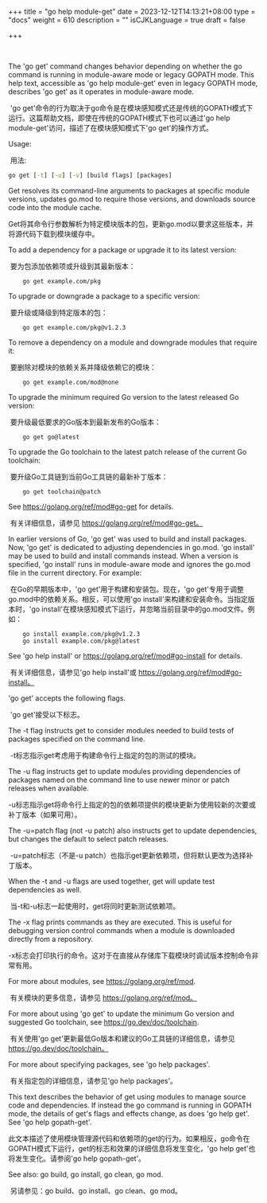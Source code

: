 +++
title = "go help module-get"
date = 2023-12-12T14:13:21+08:00
type = "docs"
weight = 610
description = ""
isCJKLanguage = true
draft = false

+++

​	

The 'go get' command changes behavior depending on whether the go command is running in module-aware mode or legacy GOPATH mode. This help text, accessible as 'go help module-get' even in legacy GOPATH mode, describes 'go get' as it operates in module-aware mode.

​	'go get'命令的行为取决于go命令是在模块感知模式还是传统的GOPATH模式下运行。这篇帮助文档，即使在传统的GOPATH模式下也可以通过'go help module-get'访问，描述了在模块感知模式下'go get'的操作方式。

Usage:

​	用法:

```cmd
go get [-t] [-u] [-v] [build flags] [packages]
```

Get resolves its command-line arguments to packages at specific module versions, updates go.mod to require those versions, and downloads source code into the module cache.

​	Get将其命令行参数解析为特定模块版本的包，更新go.mod以要求这些版本，并将源代码下载到模块缓存中。

To add a dependency for a package or upgrade it to its latest version:

​	要为包添加依赖项或升级到其最新版本：

        go get example.com/pkg

To upgrade or downgrade a package to a specific version:

​	要升级或降级到特定版本的包：

        go get example.com/pkg@v1.2.3

To remove a dependency on a module and downgrade modules that require it:

​	要删除对模块的依赖关系并降级依赖它的模块：

        go get example.com/mod@none

To upgrade the minimum required Go version to the latest released Go version:

​	要升级最低要求的Go版本到最新发布的Go版本：

        go get go@latest

To upgrade the Go toolchain to the latest patch release of the current Go toolchain:

​	要升级Go工具链到当前Go工具链的最新补丁版本：

        go get toolchain@patch

See https://golang.org/ref/mod#go-get for details.

​	有关详细信息，请参见 https://golang.org/ref/mod#go-get。

In earlier versions of Go, 'go get' was used to build and install packages. Now, 'go get' is dedicated to adjusting dependencies in go.mod. 'go install' may be used to build and install commands instead. When a version is specified, 'go install' runs in module-aware mode and ignores the go.mod file in the current directory. For example:

​	在Go的早期版本中，'go get'用于构建和安装包。现在，'go get'专用于调整go.mod中的依赖关系。相反，可以使用'go install'来构建和安装命令。当指定版本时，'go install'在模块感知模式下运行，并忽略当前目录中的go.mod文件。例如：

        go install example.com/pkg@v1.2.3
        go install example.com/pkg@latest

See 'go help install' or https://golang.org/ref/mod#go-install for details.

​	有关详细信息，请参见'go help install'或 https://golang.org/ref/mod#go-install。

'go get' accepts the following flags.

​	'go get'接受以下标志。

The -t flag instructs get to consider modules needed to build tests of packages specified on the command line.

​	-t标志指示get考虑用于构建命令行上指定的包的测试的模块。

The -u flag instructs get to update modules providing dependencies of packages named on the command line to use newer minor or patch releases when available.

​	-u标志指示get将命令行上指定的包的依赖项提供的模块更新为使用较新的次要或补丁版本（如果可用）。

The -u=patch flag (not -u patch) also instructs get to update dependencies, but changes the default to select patch releases.

​	-u=patch标志（不是-u patch）也指示get更新依赖项，但将默认更改为选择补丁版本。

When the -t and -u flags are used together, get will update test dependencies as well.

​	当-t和-u标志一起使用时，get将同时更新测试依赖项。

The -x flag prints commands as they are executed. This is useful for debugging version control commands when a module is downloaded directly from a repository.

​	-x标志会打印执行的命令。这对于在直接从存储库下载模块时调试版本控制命令非常有用。

For more about modules, see https://golang.org/ref/mod.

​	有关模块的更多信息，请参见 https://golang.org/ref/mod。

For more about using 'go get' to update the minimum Go version and suggested Go toolchain, see https://go.dev/doc/toolchain.

​	有关使用'go get'更新最低Go版本和建议的Go工具链的详细信息，请参见 https://go.dev/doc/toolchain。

For more about specifying packages, see 'go help packages'.

​	有关指定包的详细信息，请参见'go help packages'。

This text describes the behavior of get using modules to manage source code and dependencies. If instead the go command is running in GOPATH mode, the details of get's flags and effects change, as does 'go help get'. See 'go help gopath-get'.

​	此文本描述了使用模块管理源代码和依赖项的get的行为。如果相反，go命令在GOPATH模式下运行，get的标志和效果的详细信息将发生变化，'go help get'也将发生变化。请参阅'go help gopath-get'。

See also: go build, go install, go clean, go mod.



​	另请参见：go build、go install、go clean、go mod。
